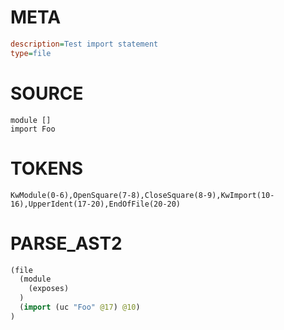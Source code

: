 # META
~~~ini
description=Test import statement
type=file
~~~

# SOURCE
~~~roc
module []
import Foo
~~~

# TOKENS
~~~zig
KwModule(0-6),OpenSquare(7-8),CloseSquare(8-9),KwImport(10-16),UpperIdent(17-20),EndOfFile(20-20)
~~~

# PARSE_AST2
~~~clojure
(file
  (module
    (exposes)
  )
  (import (uc "Foo" @17) @10)
)

~~~
